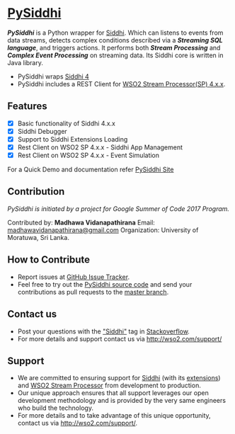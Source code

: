 # [PySiddhi](https://wso2.github.io/PySiddhi/)

***PySiddhi*** is a Python wrapper for [Siddhi](https://wso2.github.io/siddhi/). Which can listens to events from data streams, detects complex conditions
described via a ***Streaming SQL language***, and triggers actions. It performs both ***Stream Processing*** and 
***Complex Event Processing*** on streaming data. Its Siddhi core is written in Java library. 

- PySiddhi wraps [Siddhi 4](https://wso2.github.io/siddhi/)
- PySiddhi includes a REST Client for [WSO2 Stream Processor(SP) 4.x.x](https://wso2.com/analytics).

## Features

- [x] Basic functionality of Siddhi 4.x.x
- [x] Siddhi Debugger
- [x] Support to Siddhi Extensions Loading
- [x] Rest Client on WSO2 SP 4.x.x - Siddhi App Management
- [x] Rest Client on WSO2 SP 4.x.x - Event Simulation

For a Quick Demo and documentation refer [PySiddhi Site](https://wso2.github.io/PySiddhi/)

## Contribution 

_PySiddhi is initiated by a project for Google Summer of Code 2017 Program._

Contributed by: __Madhawa Vidanapathirana__
Email: madhawavidanapathirana@gmail.com
Organization: University of Moratuwa, Sri Lanka.

## How to Contribute
* Report issues at <a target="_blank" href="https://github.com/wso2/PySiddhi/issues">GitHub Issue Tracker</a>.
* Feel free to try out the <a target="_blank" href="https://github.com/wso2/PySiddhi">PySiddhi source code</a> and send your contributions as pull requests to the <a target="_blank" href="https://github.com/wso2/PySiddhi/tree/master">master branch</a>. 
 
## Contact us 
 * Post your questions with the <a target="_blank" href="http://stackoverflow.com/search?q=siddhi">"Siddhi"</a> tag in <a target="_blank" href="http://stackoverflow.com/search?q=siddhi">Stackoverflow</a>. 
 * For more details and support contact us via <a target="_blank" href="http://wso2.com/support?utm_source=gitanalytics&utm_campaign=gitanalytics_Jul17">http://wso2.com/support/</a>
 
## Support 
* We are committed to ensuring support for [Siddhi](https://wso2.github.io/siddhi/) (with its <a target="_blank" href="https://wso2.github.io/siddhi/extensions/">extensions</a>) and <a target="_blank" href="http://wso2.com/analytics?utm_source=gitanalytics&utm_campaign=gitanalytics_Jul17">WSO2 Stream Processor</a> from development to production. 
* Our unique approach ensures that all support leverages our open development methodology and is provided by the very same engineers who build the technology. 
* For more details and to take advantage of this unique opportunity, contact us via <a target="_blank" href="http://wso2.com/support?utm_source=gitanalytics&utm_campaign=gitanalytics_Jul17">http://wso2.com/support/</a>. 

